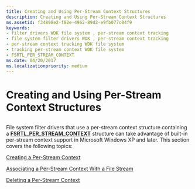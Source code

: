 ```yaml
---
title: Creating and Using Per-Stream Context Structures
description: Creating and Using Per-Stream Context Structures
ms.assetid: f34898e2-f82e-4962-89d2-e9fb077c04f9
keywords:
- filter drivers WDK file system , per-stream context tracking
- file system filter drivers WDK , per-stream context tracking
- per-stream context tracking WDK file system
- tracking per-stream context WDK file system
- FSRTL_PER_STREAM_CONTEXT
ms.date: 04/20/2017
ms.localizationpriority: medium
---
```


# Creating and Using Per-Stream Context Structures


## <span id="ddk_creating_and_using_per_stream_context_structures_if"></span><span id="DDK_CREATING_AND_USING_PER_STREAM_CONTEXT_STRUCTURES_IF"></span>


File system filter drivers that use a per-stream context structure containing a [**FSRTL\_PER\_STREAM\_CONTEXT**](https://msdn.microsoft.com/library/windows/hardware/ff547357) structure can take advantage of built-in per-stream context support in Microsoft Windows XP and later. This section covers the following topics:

[Creating a Per-Stream Context](creating-a-per-stream-context.md)

[Associating a Per-Stream Context With a File Stream](associating-a-per-stream-context-with-a-file-stream.md)

[Deleting a Per-Stream Context](deleting-a-per-stream-context.md)

 

 




